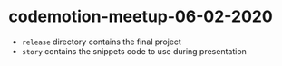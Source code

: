 # codemotion-meetup-06-02-2020

* `release` directory contains the final project
* `story` contains the snippets code to use during presentation

